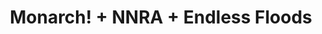 ---
layout: post
category: concert
title: Monarch! + NNRA + Endless Floods
artists: 
- Monarch!
- NNRA
- Endless Floods
place: 
- Glazart
country: France
city: Paris
---